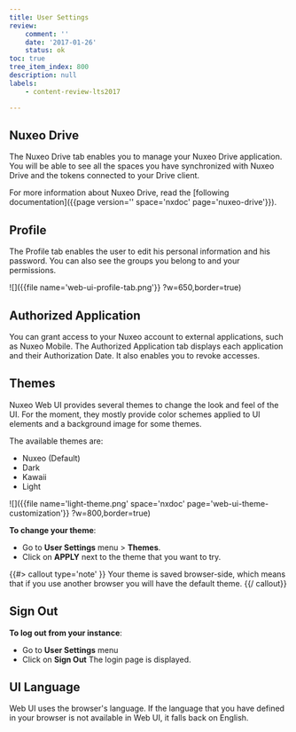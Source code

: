 ```yaml
---
title: User Settings
review:
    comment: ''
    date: '2017-01-26'
    status: ok
toc: true
tree_item_index: 800
description: null
labels:
    - content-review-lts2017

---
```

## Nuxeo Drive

The Nuxeo Drive tab enables you to manage your Nuxeo Drive application. You will be able to see all the spaces you have synchronized with Nuxeo Drive and the tokens connected to your Drive client.

For more information about Nuxeo Drive, read the [following documentation]({{page version='' space='nxdoc' page='nuxeo-drive'}}).

## Profile

The Profile tab enables the user to edit his personal information and his password. You can also see the groups you belong to and your permissions.

![]({{file name='web-ui-profile-tab.png'}} ?w=650,border=true)

## Authorized Application

You can grant access to your Nuxeo account to external applications, such as Nuxeo Mobile. The Authorized Application tab displays each application and their Authorization Date. It also enables you to revoke accesses. 

## Themes

Nuxeo Web UI provides several themes to change the look and feel of the UI. For the moment, they mostly provide color schemes applied to UI elements and a background image for some themes.

The available themes are:

- Nuxeo (Default)
- Dark
- Kawaii
- Light

![]({{file name='light-theme.png' space='nxdoc' page='web-ui-theme-customization'}} ?w=800,border=true)

**To change your theme**:
- Go to **User Settings** menu > **Themes**.
- Click on **APPLY** next to the theme that you want to try.

{{#> callout type='note' }}
Your theme is saved browser-side, which means that if you use another browser you will have the default theme.
{{/ callout}}

## Sign Out

**To log out from your instance**:
- Go to **User Settings** menu
- Click on **Sign Out**
The login page is displayed.

## UI Language

Web UI uses the browser's language. If the language that you have defined in your browser is not available in Web UI, it falls back on English.
